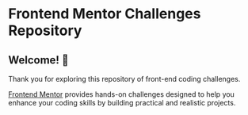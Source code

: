 # Frontend Mentor Challenges Repository

## Welcome! 👋

Thank you for exploring this repository of front-end coding challenges.

[Frontend Mentor](https://www.frontendmentor.io) provides hands-on challenges designed to help you enhance your coding skills by building practical and realistic projects.
